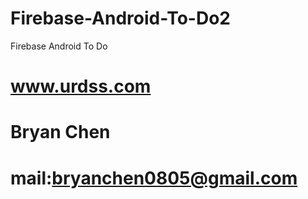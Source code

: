 # Firebase-Android-To-Do2
Firebase Android To Do

# www.urdss.com
# Bryan Chen
# mail:bryanchen0805@gmail.com
